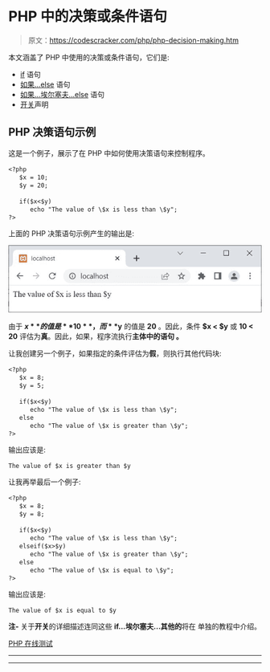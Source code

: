 # PHP 中的决策或条件语句

> 原文：<https://codescracker.com/php/php-decision-making.htm>

本文涵盖了 PHP 中使用的决策或条件语句，它们是:

*   [if](/php/php-if-elseif-else-statement.htm) 语句
*   [如果...else](/php/php-if-elseif-else-statement.htm) 语句
*   [如果...埃尔塞夫...else](/php/php-if-elseif-else-statement.htm) 语句
*   [开关](/php/php-switch.htm)声明

## PHP 决策语句示例

这是一个例子，展示了在 PHP 中如何使用决策语句来控制程序。

```
<?php
   $x = 10;
   $y = 20;

   if($x<$y)
      echo "The value of \$x is less than \$y";
?>
```

上面的 PHP 决策语句示例产生的输出是:

![php decision making](img/b8fa7892157adcf4e980eeeb65a3dbf7.png)

由于 **$x** 的值是 **10** ，而 **$y** 的值是 **20** 。因此，条件 **$x < $y** 或 **10 < 20** 评估为**真**。因此，如果，程序流执行**主体中的语句 。**

让我创建另一个例子，如果指定的条件评估为**假**，则执行其他代码块:

```
<?php
   $x = 8;
   $y = 5;

   if($x<$y)
      echo "The value of \$x is less than \$y";
   else
      echo "The value of \$x is greater than \$y";
?>
```

输出应该是:

```
The value of $x is greater than $y
```

让我再举最后一个例子:

```
<?php
   $x = 8;
   $y = 8;

   if($x<$y)
      echo "The value of \$x is less than \$y";
   elseif($x>$y)
      echo "The value of \$x is greater than \$y";
   else
      echo "The value of \$x is equal to \$y";
?>
```

输出应该是:

```
The value of $x is equal to $y
```

**注-** 关于**开关**的详细描述连同这些 **if...埃尔塞夫...其他的**将在 单独的教程中介绍。

[PHP 在线测试](/exam/showtest.php?subid=8)

* * *

* * *